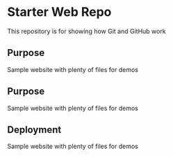 # Starter Web Repo

This repository is for showing how Git and GitHub work

## Purpose

Sample website with plenty of files for demos

## Purpose

Sample website with plenty of files for demos

## Deployment

Sample website with plenty of files for demos